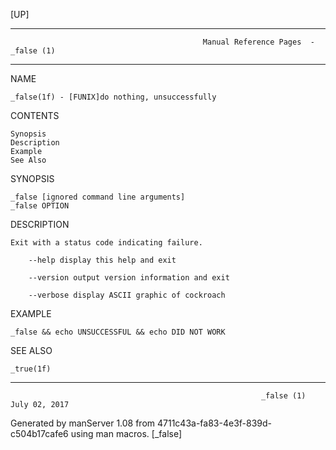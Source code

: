 [UP]

-----------------------------------------------------------------------------------------------------------------------------------
                                               Manual Reference Pages  - _false (1)
-----------------------------------------------------------------------------------------------------------------------------------
                                                                 
NAME

    _false(1f) - [FUNIX]do nothing, unsuccessfully

CONTENTS

    Synopsis
    Description
    Example
    See Also

SYNOPSIS

    _false [ignored command line arguments]
    _false OPTION

DESCRIPTION

    Exit with a status code indicating failure.

        --help display this help and exit

        --version output version information and exit

        --verbose display ASCII graphic of cockroach

EXAMPLE

    _false && echo UNSUCCESSFUL && echo DID NOT WORK

SEE ALSO

    _true(1f)

-----------------------------------------------------------------------------------------------------------------------------------

                                                            _false (1)                                                July 02, 2017

Generated by manServer 1.08 from 4711c43a-fa83-4e3f-839d-c504b17cafe6 using man macros.
                                                             [_false]
